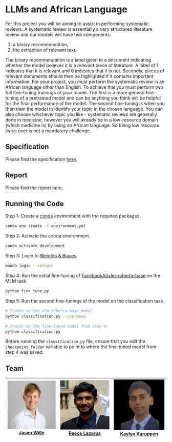 # LLMs and African Language

For this project you will be aiming to assist in performing systematic reviews. A systematic review is essentially a very structured literature review and our models will have two components:

1. a binary recommendation,
2. the extraction of relevant text.

The binary recommendation is a label given to a document indicating whether the model believes it is a relevant piece of literature. A label of 1 indicates that it is relevant and 0 indicates that it is not. Secondly, pieces of relevant documents should then be highlighted if it contains important information. For your project, you must perform the systematic review in an African language other than English. To achieve this you must perform two full fine-tuning trainings of your model. The first is a more general fine-tuning of a pretrained model and can be anything you think will be helpful for the final performance of the model. The second fine-tuning is when you then train the model to identify your topic in the chosen language. You can also choose whichever topic you like - systematic reviews are generally done in medicine, however you will already be in a low-resource domain (which medicine is) by using an African language. So being low resource twice over is not a mandatory challenge.

## Specification

Please find the specification [here](./resources/Project.pdf).

## Report

Please find the report [here](./report/LLMs_and_African_Language.pdf).

## Running the Code

Step 1: Create a [conda](https://docs.conda.io/projects/conda/en/latest/index.html#) environment with the required packages.

```bash
conda env create -f environment.yml
```

Step 2: Activate the conda environment.

```bash
conda activate development
```

Step 3: Login to [Weights & Biases](https://wandb.ai/site/).

```bash
wandb login --relogin
```

Step 4: Run the initial fine-tuning of [FacebookAI/xlm-roberta-base](https://huggingface.co/FacebookAI/xlm-roberta-base) on the MLM task.

```bash
python fine_tune.py
```

Step 5: Run the second fine-tunings of the model on the classification task.

```bash
# Trains on the xlm-roberta-base model.
python classification.py --use-base
```

```bash
# Trains on the fine-tuned model from step 4.
python classification.py
```

Before running the `classification.py` file, ensure that you edit the `checkpoint_folder` variable to point to where the fine-tuned model from step 4 was saved.

## Team

| ![Jason Wille](images/jason.jpeg "Jason Wille") <br/> [Jason Wille](https://www.linkedin.com/in/jasonwille97/) | ![Reece Lazarus](images/reece.jpeg "Reece Lazarus") <br/> [Reece Lazarus](https://www.linkedin.com/in/reecelaz/) | ![Kaylyn Karuppen](images/kaylyn.jpeg "Kaylyn Karuppen") <br/> [Kaylyn Karuppen](https://www.linkedin.com/in/kaylynkaruppen/) |
| :------------------------------------------------------------------------------------------------------------: | :--------------------------------------------------------------------------------------------------------------: | :---------------------------------------------------------------------------------------------------------------------------: |
